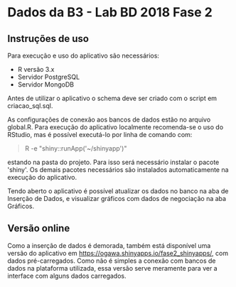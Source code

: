# Dados da B3 - Lab BD 2018 Fase 2

## Instruções de uso

Para execução e uso do aplicativo são necessários:

- R versão 3.x
- Servidor PostgreSQL
- Servidor MongoDB

Antes de utilizar o aplicativo o schema deve ser criado com o script em criacao_sql.sql.

As configurações de conexão aos bancos de dados estão no arquivo global.R. Para execução do aplicativo localmente recomenda-se 
o uso do RStudio, mas é possível executá-lo por linha de comando com:

> R -e "shiny::runApp('~/shinyapp')"

estando na pasta do projeto. Para isso será necessário instalar o pacote 'shiny'. Os demais pacotes necessários são instalados automaticamente 
na execução do aplicativo. 

Tendo aberto o aplicativo é possível atualizar os dados no banco na aba de Inserção de Dados, e visualizar gráficos com dados de negociação 
na aba Gráficos.

## Versão online

Como a inserção de dados é demorada, também está disponível uma versão do aplicativo em https://ogawa.shinyapps.io/fase2_shinyapps/, com 
dados pré-carregados. Como não é simples a conexão com bancos de dados na plataforma utilizada, essa versão serve meramente para ver 
a interface com alguns dados carregados. 